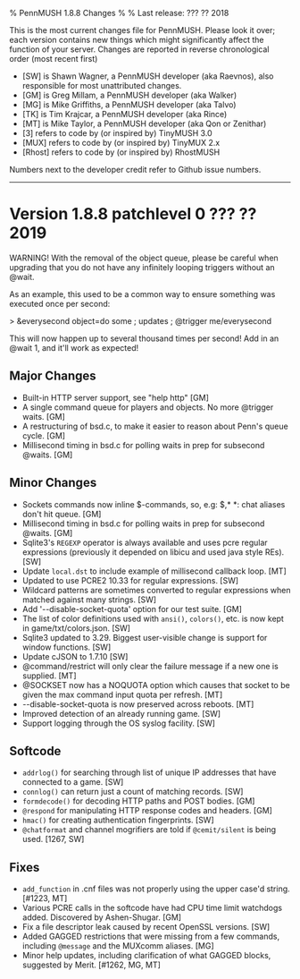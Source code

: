 % PennMUSH 1.8.8 Changes
%
% Last release: ??? ?? 2018

This is the most current changes file for PennMUSH. Please look it over; each version contains new things which might significantly affect the function of your server.  Changes are reported in reverse chronological order (most recent first)

* [SW] is Shawn Wagner, a PennMUSH developer (aka Raevnos), also responsible for most unattributed changes.
* [GM] is Greg Millam, a PennMUSH developer (aka Walker)
* [MG] is Mike Griffiths, a PennMUSH developer (aka Talvo)
* [TK] is Tim Krajcar, a PennMUSH developer (aka Rince)
* [MT] is Mike Taylor, a PennMUSH developer (aka Qon or Zenithar)
* [3] refers to code by (or inspired by) TinyMUSH 3.0
* [MUX] refers to code by (or inspired by) TinyMUX 2.x
* [Rhost] refers to code by (or inspired by) RhostMUSH

Numbers next to the developer credit refer to Github issue numbers.

-------------------------------------------------------------------------------

Version 1.8.8 patchlevel 0 ??? ?? 2019
======================================

WARNING! With the removal of the object queue, please be careful when upgrading that you do not have any infinitely looping triggers without an @wait.

As an example, this used to be a common way to ensure something was executed once per second:

  &gt; &amp;everysecond object=do some ; updates ; @trigger me/everysecond

This will now happen up to several thousand times per second! Add in an @wait 1, and it'll work as expected!

Major Changes
-------------

* Built-in HTTP server support, see "help http" [GM]
* A single command queue for players and objects. No more @trigger waits. [GM]
* A restructuring of bsd.c, to make it easier to reason about Penn's queue cycle. [GM]
* Millisecond timing in bsd.c for polling waits in prep for subsecond @waits. [GM]

Minor Changes
-------------

* Sockets commands now inline $-commands, so, e.g: $,* *: chat aliases don't hit queue. [GM]
* Millisecond timing in bsd.c for polling waits in prep for subsecond @waits. [GM]
* Sqlite3's `REGEXP` operator is always available and uses pcre regular expressions (previously it depended on libicu and used java style REs). [SW]
* Update `local.dst` to include example of millisecond callback loop. [MT]
* Updated to use PCRE2 10.33 for regular expressions. [SW]
* Wildcard patterns are sometimes converted to regular expressions when matched against many strings. [SW]
* Add '--disable-socket-quota' option for our test suite. [GM]
* The list of color definitions used with `ansi()`, `colors()`, etc. is now kept in game/txt/colors.json. [SW]
* Sqlite3 updated to 3.29. Biggest user-visible change is support for window functions. [SW]
* Update cJSON to 1.7.10 [SW]
* @command/restrict will only clear the failure message if a new one is supplied. [MT]
* @SOCKSET now has a NOQUOTA option which causes that socket to be given the max command input quota per refresh. [MT]
* --disable-socket-quota is now preserved across reboots. [MT]
* Improved detection of an already running game. [SW]
* Support logging through the OS syslog facility. [SW]

Softcode
--------

* `addrlog()` for searching through list of unique IP addresses that have connected to a game. [SW]
* `connlog()` can return just a count of matching records. [SW]
* `formdecode()` for decoding HTTP paths and POST bodies. [GM]
* `@respond` for manipulating HTTP response codes and headers. [GM]
* `hmac()` for creating authentication fingerprints. [SW]
* `@chatformat` and channel mogrifiers are told if `@cemit/silent` is being used. [1267, SW]

Fixes
-----

* `add_function` in .cnf files was not properly using the upper case'd string. [#1223, MT]
* Various PCRE calls in the softcode have had CPU time limit watchdogs added. Discovered by Ashen-Shugar. [GM]
* Fix a file descriptor leak caused by recent OpenSSL versions. [SW]
* Added GAGGED restrictions that were missing from a few commands, including `@message` and the MUXcomm aliases. [MG]
* Minor help updates, including clarification of what GAGGED blocks, suggested by Merit. [#1262, MG, MT]
